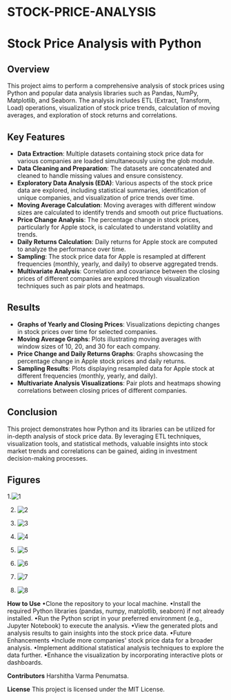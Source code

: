 # STOCK-PRICE-ANALYSIS

# Stock Price Analysis with Python

## Overview
This project aims to perform a comprehensive analysis of stock prices using Python and popular data analysis libraries such as Pandas, NumPy, Matplotlib, and Seaborn. The analysis includes ETL (Extract, Transform, Load) operations, visualization of stock price trends, calculation of moving averages, and exploration of stock returns and correlations.

## Key Features
- **Data Extraction**: Multiple datasets containing stock price data for various companies are loaded simultaneously using the glob module.
- **Data Cleaning and Preparation**: The datasets are concatenated and cleaned to handle missing values and ensure consistency.
- **Exploratory Data Analysis (EDA)**: Various aspects of the stock price data are explored, including statistical summaries, identification of unique companies, and visualization of price trends over time.
- **Moving Average Calculation**: Moving averages with different window sizes are calculated to identify trends and smooth out price fluctuations.
- **Price Change Analysis**: The percentage change in stock prices, particularly for Apple stock, is calculated to understand volatility and trends.
- **Daily Returns Calculation**: Daily returns for Apple stock are computed to analyze the performance over time.
- **Sampling**: The stock price data for Apple is resampled at different frequencies (monthly, yearly, and daily) to observe aggregated trends.
- **Multivariate Analysis**: Correlation and covariance between the closing prices of different companies are explored through visualization techniques such as pair plots and heatmaps.


## Results
- **Graphs of Yearly and Closing Prices**: Visualizations depicting changes in stock prices over time for selected companies.
- **Moving Average Graphs**: Plots illustrating moving averages with window sizes of 10, 20, and 30 for each company.
- **Price Change and Daily Returns Graphs**: Graphs showcasing the percentage change in Apple stock prices and daily returns.
- **Sampling Results**: Plots displaying resampled data for Apple stock at different frequencies (monthly, yearly, and daily).
- **Multivariate Analysis Visualizations**: Pair plots and heatmaps showing correlations between closing prices of different companies.

## Conclusion
This project demonstrates how Python and its libraries can be utilized for in-depth analysis of stock price data. By leveraging ETL techniques, visualization tools, and statistical methods, valuable insights into stock market trends and correlations can be gained, aiding in investment decision-making processes.

## Figures
1.![1](https://github.com/Navya1223/STOCK-PRICE-ANALYSIS-DATASETS/blob/main/1.png)



2. ![2](https://github.com/Navya1223/STOCK-PRICE-ANALYSIS-DATASETS/blob/main/2.png)



3. ![3]()



4. ![4](https://github.com/har-shu/STOCK-PRICE-ANALYSIS/assets/71369996/ef5c6a9f-8f17-49c8-abde-7658d84bc9ad)



5. ![5](https://github.com/har-shu/STOCK-PRICE-ANALYSIS/assets/71369996/c65894c0-cfe7-4504-a71b-3d08d62f9a45)



6. ![6](https://github.com/har-shu/STOCK-PRICE-ANALYSIS/assets/71369996/beb0ddba-0e31-4a92-acaf-5ab91a1cbcea)



7. ![7](https://github.com/har-shu/STOCK-PRICE-ANALYSIS/assets/71369996/18f78c7b-e3e1-43a9-a911-8271727be20f)



8. ![8](https://github.com/har-shu/STOCK-PRICE-ANALYSIS/assets/71369996/e38bb378-00f1-4770-84aa-e06ae290638b)


**How to Use**
•Clone the repository to your local machine.
•Install the required Python libraries (pandas, numpy, matplotlib, seaborn) if not already installed.
•Run the Python script in your preferred environment (e.g., Jupyter Notebook) to execute the analysis.
•View the generated plots and analysis results to gain insights into the stock price data.
•Future Enhancements
•Include more companies' stock price data for a broader analysis.
•Implement additional statistical analysis techniques to explore the data further.
•Enhance the visualization by incorporating interactive plots or dashboards.


**Contributors**
Harshitha Varma Penumatsa.


**License**
This project is licensed under the MIT License.


